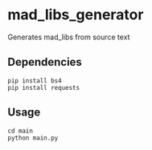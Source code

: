# mad_libs_generator
Generates mad_libs from source text

## Dependencies
```
pip install bs4
pip install requests
```

## Usage
```
cd main
python main.py
```
